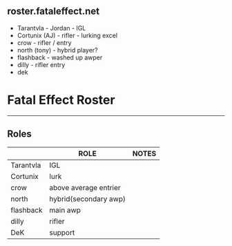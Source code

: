 roster.fataleffect.net
--------------------------------------------------------------------------------

+ Tarantvla - Jordan - IGL
+ Cortunix (AJ) - rifler - lurking excel
+ crow - rifler / entry
+ north (tony) - hybrid player?
+ flashback - washed up awper
+ dilly - rifler entry
+ dek

# Fatal Effect Roster
--------------------------------------------------------------------------------

## Roles
|                |ROLE                           |NOTES                        |
|----------------|-------------------------------|-----------------------------|
|Tarantvla       |  IGL                          |                             |
|Cortunix        |  lurk                         |                             |
|crow            |  above average entrier        |                             |
|north           |  hybrid(secondary awp)        |                             |
|flashback       |  main awp                     |                             |
|dilly           |  rifler                       |                             |
|DeK             |  support                      |                             |



